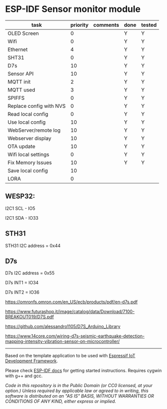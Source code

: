 # ESP-IDF Sensor monitor module

| task                    | priority | comments | done | tested |
| ----------------------- | -------- | -------- | ---- | ------ |
| OLED Screen             | 0        |          | Y    | Y      |
| Wifi                    | 0        |          | Y    | Y      |
| Ethernet                | 4        |          | Y    | Y      |
| SHT31                   | 0        |          | Y    | Y      |
| D7s                     | 10       |          | Y    | Y      |
| Sensor API              | 10       |          | Y    | Y      |
| MQTT init               | 2        |          | Y    | Y      |
| MQTT used               | 3        |          | Y    | Y      |
| SPIFFS                  | 0        |          | Y    | Y      |
| Replace config with NVS | 0        |          | Y    | Y      |
| Read local config       | 0        |          | Y    | Y      |
| Use local config        | 10       |          | Y    | Y      |
| WebServer/remote log    | 10       |          | Y    | Y      |
| Webserver display       | 10       |          | Y    | Y      |
| OTA update              | 10       |          | Y    | Y      |
| Wifi local settings     | 0        |          | Y    | Y      |
| Fix Memory Issues       | 10       |          | Y    | Y      |
| Save local config       | 10       |          |      |        |
| LORA                    | 0        |          |      |        |

## WESP32:

I2C1 SCL - IO5

I2C1 SDA - IO33

## STH31

STH31 I2C address = 0x44

## D7s

D7s I2C address = 0x55

D7s INT1 = IO34

D7s INT2 = IO36

https://omronfs.omron.com/en_US/ecb/products/pdf/en-d7s.pdf

https://www.futurashop.it/image/catalog/data/Download/7100-BREAKOUT019/D7S.pdf

https://github.com/alessandro1105/D7S_Arduino_Library

https://www.14core.com/wiring-d7s-seismic-earthquake-detection-mapping-intensity-vibration-sensor-on-microcontroller/

---

Based on the template application to be used with [Espressif IoT Development Framework](https://github.com/espressif/esp-idf).

Please check [ESP-IDF docs](https://docs.espressif.com/projects/esp-idf/en/latest/get-started/index.html) for getting started instructions.
Requires cygwin with g++ and gcc.

_Code in this repository is in the Public Domain (or CC0 licensed, at your option.)
Unless required by applicable law or agreed to in writing, this
software is distributed on an "AS IS" BASIS, WITHOUT WARRANTIES OR
CONDITIONS OF ANY KIND, either express or implied._
